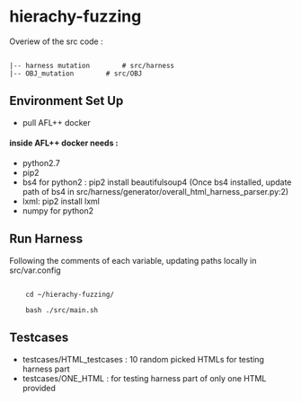 # hierachy-fuzzing

Overiew of the src code :
```console

|-- harness mutation		# src/harness
|-- OBJ_mutation		# src/OBJ

```

## Environment Set Up

- pull AFL++ docker

#### inside AFL++ docker needs :
 
- python2.7
- pip2
- bs4 for python2 : pip2 install beautifulsoup4 (Once bs4 installed, update path of bs4 in src/harness/generator/overall_html_harness_parser.py:2) 
- lxml: pip2 install lxml
- numpy for python2

## Run Harness

  Following the comments of each variable, updating paths locally in src/var.config

```console

	cd ~/hierachy-fuzzing/

  	bash ./src/main.sh

```

## Testcases

- testcases/HTML_testcases : 10 random picked HTMLs for testing harness part
- testcases/ONE_HTML : for testing harness part of only one HTML provided
